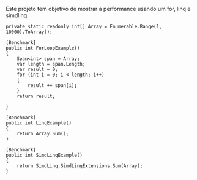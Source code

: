 Este projeto tem objetivo de mostrar a performance usando um for, linq e simdlinq


```
private static readonly int[] Array = Enumerable.Range(1, 10000).ToArray();

[Benchmark]
public int ForLoopExample()
{
    Span<int> span = Array;
    var length = span.Length;
    var result = 0;
    for (int i = 0; i < length; i++)
    {
        result += span[i];
    }
    return result;

}

[Benchmark]
public int LinqExample()
{
    return Array.Sum();
}

[Benchmark]
public int SimdLinqExample()
{
    return SimdLinq.SimdLinqExtensions.Sum(Array);
}
```
